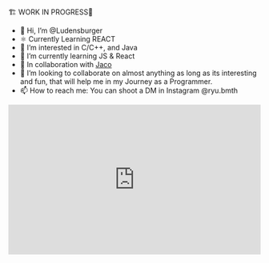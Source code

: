 🏗 WORK IN PROGRESS🚧
- 👋 Hi, I’m @Ludensburger
- ⚛ Currently Learning REACT
- 👀 I’m interested in C/C++, and Java
- 🌱 I’m currently learning JS & React
- 🤝 In collaboration with [Jaco](https://github.com/jacocanete)
- 💞️ I’m looking to collaborate on almost anything as long as its interesting and fun, that will help me in my Journey as a Programmer.
- 📫 How to reach me: You can shoot a DM in Instagram @ryu.bmth

<!---
Ludensburger/Ludensburger is a ✨ special ✨ repository because its `README.md` (this file) appears on your GitHub profile.
You can click the Preview link to take a look at your changes.
--->


<iframe height="300" style="width: 100%;" scrolling="no" title="Spiral Animation" src="https://codepen.io/Ryu-Mendoza/embed/dyLORaE?default-tab=html%2Cresult" frameborder="no" loading="lazy" allowtransparency="true" allowfullscreen="true">
  See the Pen <a href="https://codepen.io/Ryu-Mendoza/pen/dyLORaE">
  Spiral Animation</a> by Ryu Mendoza (<a href="https://codepen.io/Ryu-Mendoza">@Ryu-Mendoza</a>)
  on <a href="https://codepen.io">CodePen</a>.
</iframe>
